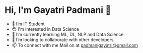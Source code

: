 # Hi, I'm Gayatri Padmani 👋

- 📖 I’m IT Student
- 😍 I'm interested in Data Science
- 🌱 I’m currently learning ML, DL, NLP and Data Science
- 👯 I’m looking to collaborate with other developers
- 📫 To connect with me Mail on at padmanigayatri@gmail.com
